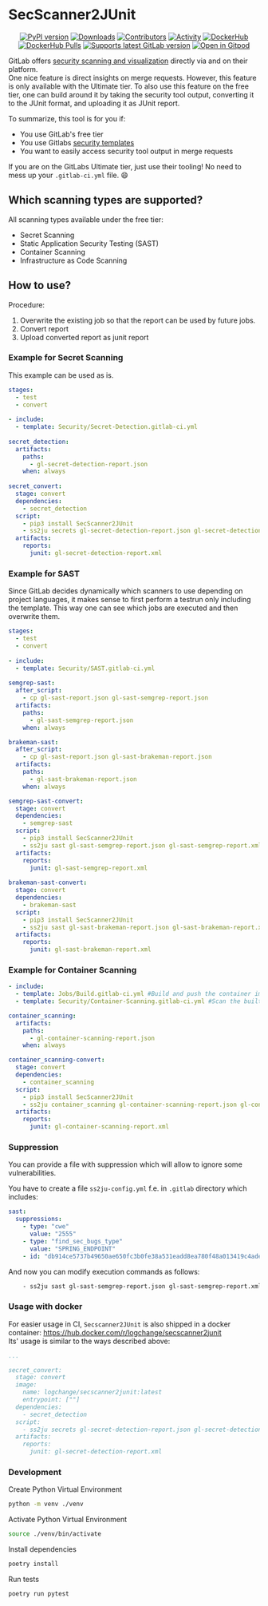 # SecScanner2JUnit

<p align="center">
    <a href="https://pypi.org/project/secscanner2junit/">
        <img src="https://badge.fury.io/py/secscanner2junit.svg" alt="PyPI version"/></a>
    <a href="https://pepy.tech/project/secscanner2junit">
        <img src="https://static.pepy.tech/badge/secscanner2junit/month" alt="Downloads"/></a>
    <a href="https://github.com/logchange/SecScanner2JUnit/graphs/contributors">
        <img src="https://img.shields.io/github/contributors/logchange/SecScanner2JUnit" alt="Contributors"/></a>
    <a href="https://github.com/logchange/SecScanner2JUnit/pulse">
        <img src="https://img.shields.io/github/commit-activity/m/logchange/SecScanner2JUnit" alt="Activity"/></a>
    <a href="https://hub.docker.com/repository/docker/logchange/secscanner2junit/">
        <img src="https://img.shields.io/docker/v/logchange/secscanner2junit?sort=semver&color=green&label=DockerHub" alt="DockerHub"/></a>
    <a href="https://hub.docker.com/repository/docker/logchange/secscanner2junit/">
        <img src="https://img.shields.io/docker/pulls/logchange/secscanner2junit" alt="DockerHub Pulls"/></a>
    <a href="https://github.com/logchange/SecScanner2JUnit/actions/workflows/report-validate.yml">
        <img src="https://github.com/logchange/SecScanner2JUnit/actions/workflows/report-validate.yml/badge.svg" alt="Supports latest GitLab version"/></a>
    <a href="https://gitpod.io/#https://github.com/logchange/SecScanner2JUnit">
        <img src="https://img.shields.io/badge/Open_in-GitPod-ffae33?style=flat-square&logo=gitpod" alt="Open in Gitpod"/></a>
</p>

GitLab offers [security scanning and visualization](https://docs.gitlab.com/ee/user/application_security/) directly via and on their platform.  
One nice feature is direct insights on merge requests. However, this feature is only available with the Ultimate tier. To also use this feature on the free tier, one can build around it by taking the security tool output, converting it to the JUnit format, and uploading it as JUnit report.

To summarize, this tool is for you if:
- You use GitLab's free tier
- You use Gitlabs [security templates](https://docs.gitlab.com/ee/user/application_security/)
- You want to easily access security tool output in merge requests

If you are on the GitLabs Ultimate tier, just use their tooling! No need to mess up your `.gitlab-ci.yml` file. :smile:

## Which scanning types are supported?
All scanning types available under the free tier:
- Secret Scanning
- Static Application Security Testing (SAST)
- Container Scanning
- Infrastructure as Code Scanning

## How to use?
Procedure:
1. Overwrite the existing job so that the report can be used by future jobs.  
2. Convert report
3. Upload converted report as junit report

### Example for Secret Scanning
This example can be used as is.
```yaml
stages:
  - test
  - convert
  
- include:
  - template: Security/Secret-Detection.gitlab-ci.yml
  
secret_detection:
  artifacts:
    paths:
      - gl-secret-detection-report.json
    when: always
    
secret_convert:
  stage: convert
  dependencies:
    - secret_detection
  script:
    - pip3 install SecScanner2JUnit
    - ss2ju secrets gl-secret-detection-report.json gl-secret-detection-report.xml
  artifacts:
    reports:
      junit: gl-secret-detection-report.xml
```

### Example for SAST  
Since GitLab decides dynamically which scanners to use depending on project languages, it makes sense to first perform a testrun only including the template. This way one can see which jobs are executed and then overwrite them. 
```yaml
stages:
  - test
  - convert
  
- include:
  - template: Security/SAST.gitlab-ci.yml
  
semgrep-sast:
  after_script:
    - cp gl-sast-report.json gl-sast-semgrep-report.json
  artifacts:
    paths:
      - gl-sast-semgrep-report.json
    when: always

brakeman-sast:
  after_script:
    - cp gl-sast-report.json gl-sast-brakeman-report.json
  artifacts:
    paths:
      - gl-sast-brakeman-report.json
    when: always

semgrep-sast-convert:
  stage: convert
  dependencies:
    - semgrep-sast
  script:
    - pip3 install SecScanner2JUnit
    - ss2ju sast gl-sast-semgrep-report.json gl-sast-semgrep-report.xml
  artifacts:
    reports:
      junit: gl-sast-semgrep-report.xml
      
brakeman-sast-convert:
  stage: convert
  dependencies:
    - brakeman-sast
  script:
    - pip3 install SecScanner2JUnit
    - ss2ju sast gl-sast-brakeman-report.json gl-sast-brakeman-report.xml
  artifacts:
    reports:
      junit: gl-sast-brakeman-report.xml

```

### Example for Container Scanning

```yaml
- include:
  - template: Jobs/Build.gitlab-ci.yml #Build and push the container image
  - template: Security/Container-Scanning.gitlab-ci.yml #Scan the built image

container_scanning:
  artifacts:
    paths:
      - gl-container-scanning-report.json
    when: always

container_scanning-convert:
  stage: convert
  dependencies:
    - container_scanning
  script:
    - pip3 install SecScanner2JUnit
    - ss2ju container_scanning gl-container-scanning-report.json gl-container-scanning-report.xml
  artifacts:
    reports:
      junit: gl-container-scanning-report.xml
```

### Suppression

You can provide a file with suppression which will allow to ignore some vulnerabilities.

You have to create a file `ss2ju-config.yml` f.e. in `.gitlab` directory which includes:

```yml
sast:
  suppressions:
    - type: "cwe"
      value: "2555"
    - type: "find_sec_bugs_type"
      value: "SPRING_ENDPOINT"
    - id: "db914ce5737b49650ae650fc3b0fe38a531eadd8ea780f48a013419c4adec7f0"
```

And now you can modify execution commands as follows:

```bash
    - ss2ju sast gl-sast-semgrep-report.json gl-sast-semgrep-report.xml .gitlab/ss2ju-config.yml
```


### Usage with docker
For easier usage in CI, `Secscanner2JUnit` is also shipped in a docker container: https://hub.docker.com/r/logchange/secscanner2junit  
Its' usage is similar to the ways described above:
```yaml
...

secret_convert:
  stage: convert
  image:
    name: logchange/secscanner2junit:latest
    entrypoint: [""]
  dependencies:
    - secret_detection
  script:
    - ss2ju secrets gl-secret-detection-report.json gl-secret-detection-report.xml
  artifacts:
    reports:
      junit: gl-secret-detection-report.xml
```


### Development

Create Python Virtual Environment
```bash
python -m venv ./venv
```

Activate Python Virtual Environment
```bash
source ./venv/bin/activate
```

Install dependencies
```bash
poetry install
```

Run tests
```bash
poetry run pytest
```



